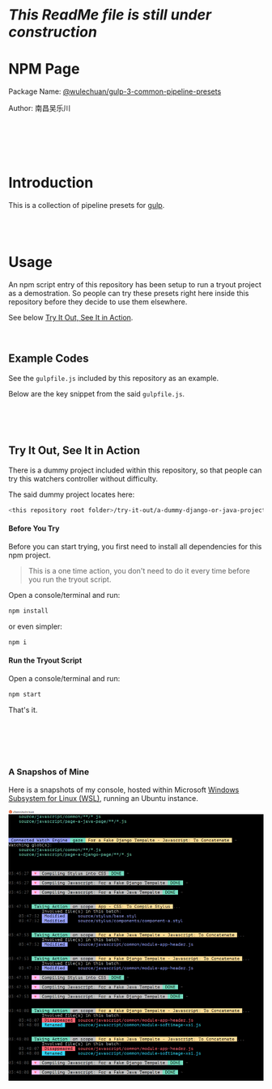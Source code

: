 # _This ReadMe file is still under construction_


# NPM Page

Package Name: [@wulechuan/gulp-3-common-pipeline-presets](https://www.npmjs.com/package/@wulechuan/gulp-3-common-pipeline-presets)

Author: 南昌吴乐川

<br/>
<br/>
<br/>
<br/>

# Introduction

This is a collection of pipeline presets for [gulp](https://gulpjs.com/).

<br/>
<br/>

# Usage

An npm script entry of this repository has been setup
to run a tryout project as a demostration.
So people can try these presets right here inside this repository
before they decide to use them elsewhere.

See below [Try It Out, See It in Action](#try-it-out-see-it-in-action).

<br/>

## Example Codes

See the `gulpfile.js` included by this repository as an example.

Below are the key snippet from the said `gulpfile.js`.

```javascript
```

<br/>
<br/>

## Try It Out, See It in Action

There is a dummy project included within this repository,
so that people can try this watchers controller without difficulty.

The said dummy project locates here:
```sh
<this repository root folder>/try-it-out/a-dummy-django-or-java-project
```


#### Before You Try

Before you can start trying,
you first need to install all dependencies for this npm project.

> This is a one time action, you don't need to do it
> every time before you run the tryout script.

Open a console/terminal and run:
```sh
npm install
```
or even simpler:
```sh
npm i
```

#### Run the Tryout Script

Open a console/terminal and run:
```sh
npm start
```
That's it.

<br/>
<br/>
<br/>
<br/>


### A Snapshos of Mine

Here is a snapshots of my console,
hosted within Microsoft
[Windows Subsystem for Linux (WSL)](https://docs.microsoft.com/en-us/windows/wsl/about),
running an Ubuntu instance.

![Just started](./docs/illustrates/console-snapshot-001.png "After some random changes")

<br/>
<br/>
<br/>
<br/>

